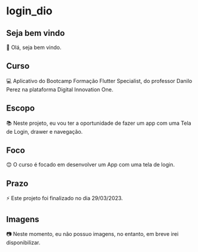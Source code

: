 # login_dio

## Seja bem vindo

👋 Olá, seja bem vindo.

## Curso

💻 Aplicativo do Bootcamp Formação Flutter Specialist, do professor Danilo Perez na plataforma Digital Innovation One.

## Escopo

📚 Neste projeto, eu vou ter a oportunidade de fazer um app com uma Tela de Login, drawer e navegação.

## Foco

😊 O curso é focado em desenvolver um App com uma tela de login.

## Prazo

⚡ Este projeto foi finalizado no dia 29/03/2023.

## Imagens

:camera: Neste momento, eu não possuo imagens, no entanto, em breve irei disponibilizar.
